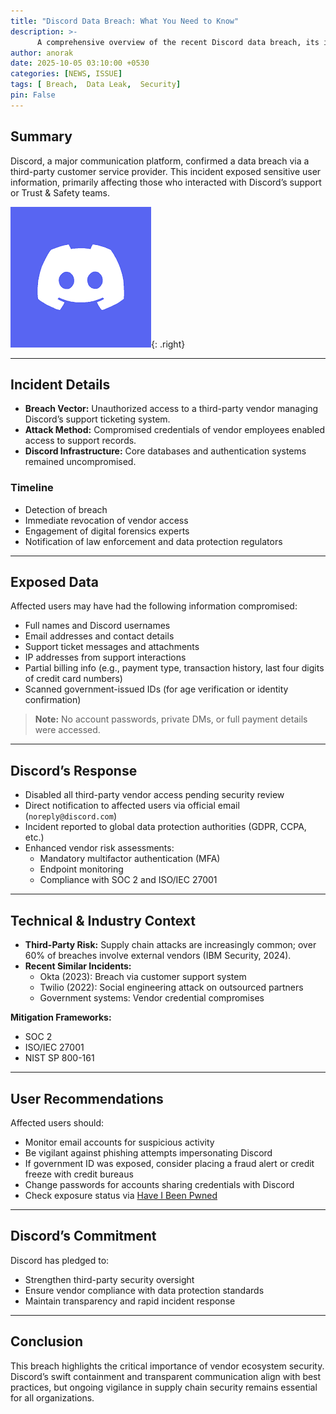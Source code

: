 ```yaml
---
title: "Discord Data Breach: What You Need to Know"
description: >-
      A comprehensive overview of the recent Discord data breach, its implications, and steps users can take to protect their information.
author: anorak
date: 2025-10-05 03:10:00 +0530
categories: [NEWS, ISSUE]
tags: [ Breach,  Data Leak,  Security]
pin: False
---
```

 

## Summary

Discord, a major communication platform, confirmed a data breach via a third-party customer service provider. This incident exposed sensitive user information, primarily affecting those who interacted with Discord’s support or Trust & Safety teams.

![Discord Data Breach](/assets/img/202510/disc.png){: .right}

---

## Incident Details

- **Breach Vector:** Unauthorized access to a third-party vendor managing Discord’s support ticketing system.
- **Attack Method:** Compromised credentials of vendor employees enabled access to support records.
- **Discord Infrastructure:** Core databases and authentication systems remained uncompromised.

### Timeline

- Detection of breach
- Immediate revocation of vendor access
- Engagement of digital forensics experts
- Notification of law enforcement and data protection regulators

---

## Exposed Data

Affected users may have had the following information compromised:

- Full names and Discord usernames
- Email addresses and contact details
- Support ticket messages and attachments
- IP addresses from support interactions
- Partial billing info (e.g., payment type, transaction history, last four digits of credit card numbers)
- Scanned government-issued IDs (for age verification or identity confirmation)

> **Note:** No account passwords, private DMs, or full payment details were accessed.

---

## Discord’s Response

- Disabled all third-party vendor access pending security review
- Direct notification to affected users via official email (`noreply@discord.com`)
- Incident reported to global data protection authorities (GDPR, CCPA, etc.)
- Enhanced vendor risk assessments:
    - Mandatory multifactor authentication (MFA)
    - Endpoint monitoring
    - Compliance with SOC 2 and ISO/IEC 27001

---

## Technical & Industry Context

- **Third-Party Risk:** Supply chain attacks are increasingly common; over 60% of breaches involve external vendors (IBM Security, 2024).
- **Recent Similar Incidents:**
    - Okta (2023): Breach via customer support system
    - Twilio (2022): Social engineering attack on outsourced partners
    - Government systems: Vendor credential compromises

**Mitigation Frameworks:**
- SOC 2
- ISO/IEC 27001
- NIST SP 800-161

---

## User Recommendations

Affected users should:

- Monitor email accounts for suspicious activity
- Be vigilant against phishing attempts impersonating Discord
- If government ID was exposed, consider placing a fraud alert or credit freeze with credit bureaus
- Change passwords for accounts sharing credentials with Discord
- Check exposure status via [Have I Been Pwned](https://haveibeenpwned.com/)

---

## Discord’s Commitment

Discord has pledged to:

- Strengthen third-party security oversight
- Ensure vendor compliance with data protection standards
- Maintain transparency and rapid incident response

---

## Conclusion

This breach highlights the critical importance of vendor ecosystem security. Discord’s swift containment and transparent communication align with best practices, but ongoing vigilance in supply chain security remains essential for all organizations.
